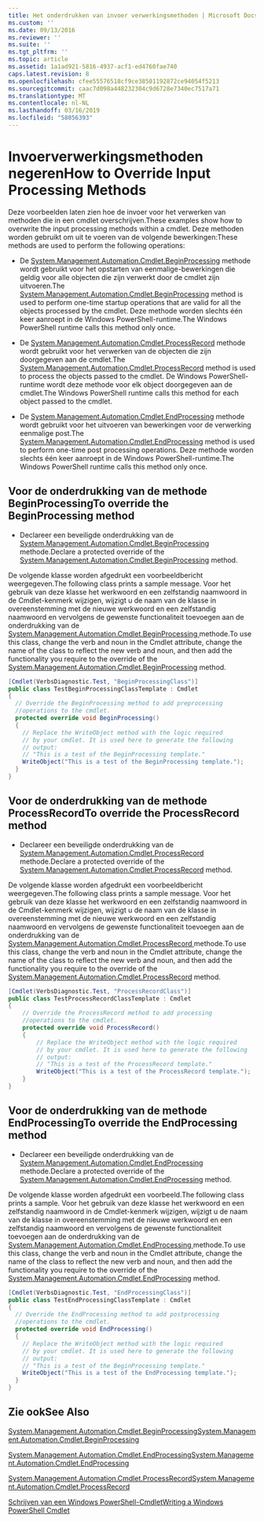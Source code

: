 ```yaml
---
title: Het onderdrukken van invoer verwerkingsmethoden | Microsoft Docs
ms.custom: ''
ms.date: 09/13/2016
ms.reviewer: ''
ms.suite: ''
ms.tgt_pltfrm: ''
ms.topic: article
ms.assetid: 1a1ad921-5816-4937-acf1-ed4760fae740
caps.latest.revision: 8
ms.openlocfilehash: cfee55576518cf9ce38501192872ce94054f5213
ms.sourcegitcommit: caac7d098a448232304c9d6728e7340ec7517a71
ms.translationtype: MT
ms.contentlocale: nl-NL
ms.lasthandoff: 03/16/2019
ms.locfileid: "58056393"
---
```

# <a name="how-to-override-input-processing-methods"></a><span data-ttu-id="c93bc-102">Invoerverwerkingsmethoden negeren</span><span class="sxs-lookup"><span data-stu-id="c93bc-102">How to Override Input Processing Methods</span></span>

<span data-ttu-id="c93bc-103">Deze voorbeelden laten zien hoe de invoer voor het verwerken van methoden die in een cmdlet overschrijven.</span><span class="sxs-lookup"><span data-stu-id="c93bc-103">These examples show how to overwrite the input processing methods within a cmdlet.</span></span> <span data-ttu-id="c93bc-104">Deze methoden worden gebruikt om uit te voeren van de volgende bewerkingen:</span><span class="sxs-lookup"><span data-stu-id="c93bc-104">These methods are used to perform the following operations:</span></span>

- <span data-ttu-id="c93bc-105">De [System.Management.Automation.Cmdlet.BeginProcessing](/dotnet/api/System.Management.Automation.Cmdlet.BeginProcessing) methode wordt gebruikt voor het opstarten van eenmalige-bewerkingen die geldig voor alle objecten die zijn verwerkt door de cmdlet zijn uitvoeren.</span><span class="sxs-lookup"><span data-stu-id="c93bc-105">The [System.Management.Automation.Cmdlet.BeginProcessing](/dotnet/api/System.Management.Automation.Cmdlet.BeginProcessing) method is used to perform one-time startup operations that are valid for all the objects processed by the cmdlet.</span></span> <span data-ttu-id="c93bc-106">Deze methode worden slechts één keer aanroept in de Windows PowerShell-runtime.</span><span class="sxs-lookup"><span data-stu-id="c93bc-106">The Windows PowerShell runtime calls this method only once.</span></span>

- <span data-ttu-id="c93bc-107">De [System.Management.Automation.Cmdlet.ProcessRecord](/dotnet/api/System.Management.Automation.Cmdlet.ProcessRecord) methode wordt gebruikt voor het verwerken van de objecten die zijn doorgegeven aan de cmdlet.</span><span class="sxs-lookup"><span data-stu-id="c93bc-107">The [System.Management.Automation.Cmdlet.ProcessRecord](/dotnet/api/System.Management.Automation.Cmdlet.ProcessRecord) method is used to process the objects passed to the cmdlet.</span></span> <span data-ttu-id="c93bc-108">De Windows PowerShell-runtime wordt deze methode voor elk object doorgegeven aan de cmdlet.</span><span class="sxs-lookup"><span data-stu-id="c93bc-108">The Windows PowerShell runtime calls this method for each object passed to the cmdlet.</span></span>

- <span data-ttu-id="c93bc-109">De [System.Management.Automation.Cmdlet.EndProcessing](/dotnet/api/System.Management.Automation.Cmdlet.EndProcessing) methode wordt gebruikt voor het uitvoeren van bewerkingen voor de verwerking eenmalige post.</span><span class="sxs-lookup"><span data-stu-id="c93bc-109">The [System.Management.Automation.Cmdlet.EndProcessing](/dotnet/api/System.Management.Automation.Cmdlet.EndProcessing) method is used to perform one-time post processing operations.</span></span> <span data-ttu-id="c93bc-110">Deze methode worden slechts één keer aanroept in de Windows PowerShell-runtime.</span><span class="sxs-lookup"><span data-stu-id="c93bc-110">The Windows PowerShell runtime calls this method only once.</span></span>

## <a name="to-override-the-beginprocessing-method"></a><span data-ttu-id="c93bc-111">Voor de onderdrukking van de methode BeginProcessing</span><span class="sxs-lookup"><span data-stu-id="c93bc-111">To override the BeginProcessing method</span></span>

- <span data-ttu-id="c93bc-112">Declareer een beveiligde onderdrukking van de [System.Management.Automation.Cmdlet.BeginProcessing](/dotnet/api/System.Management.Automation.Cmdlet.BeginProcessing) methode.</span><span class="sxs-lookup"><span data-stu-id="c93bc-112">Declare a protected override of the [System.Management.Automation.Cmdlet.BeginProcessing](/dotnet/api/System.Management.Automation.Cmdlet.BeginProcessing) method.</span></span>

<span data-ttu-id="c93bc-113">De volgende klasse worden afgedrukt een voorbeeldbericht weergegeven.</span><span class="sxs-lookup"><span data-stu-id="c93bc-113">The following class prints a sample message.</span></span> <span data-ttu-id="c93bc-114">Voor het gebruik van deze klasse het werkwoord en een zelfstandig naamwoord in de Cmdlet-kenmerk wijzigen, wijzigt u de naam van de klasse in overeenstemming met de nieuwe werkwoord en een zelfstandig naamwoord en vervolgens de gewenste functionaliteit toevoegen aan de onderdrukking van de [System.Management.Automation.Cmdlet.BeginProcessing ](/dotnet/api/System.Management.Automation.Cmdlet.BeginProcessing) methode.</span><span class="sxs-lookup"><span data-stu-id="c93bc-114">To use this class, change the verb and noun in the Cmdlet attribute, change the name of the class to reflect the new verb and noun, and then add the functionality you require to the override of the [System.Management.Automation.Cmdlet.BeginProcessing](/dotnet/api/System.Management.Automation.Cmdlet.BeginProcessing) method.</span></span>

```csharp
[Cmdlet(VerbsDiagnostic.Test, "BeginProcessingClass")]
public class TestBeginProcessingClassTemplate : Cmdlet
{
  // Override the BeginProcessing method to add preprocessing
  //operations to the cmdlet.
  protected override void BeginProcessing()
  {
    // Replace the WriteObject method with the logic required
    // by your cmdlet. It is used here to generate the following
    // output:
    // "This is a test of the BeginProcessing template."
    WriteObject("This is a test of the BeginProcessing template.");
  }
}
```

## <a name="to-override-the-processrecord-method"></a><span data-ttu-id="c93bc-115">Voor de onderdrukking van de methode ProcessRecord</span><span class="sxs-lookup"><span data-stu-id="c93bc-115">To override the ProcessRecord method</span></span>

- <span data-ttu-id="c93bc-116">Declareer een beveiligde onderdrukking van de [System.Management.Automation.Cmdlet.ProcessRecord](/dotnet/api/System.Management.Automation.Cmdlet.ProcessRecord) methode.</span><span class="sxs-lookup"><span data-stu-id="c93bc-116">Declare a protected override of the [System.Management.Automation.Cmdlet.ProcessRecord](/dotnet/api/System.Management.Automation.Cmdlet.ProcessRecord) method.</span></span>

<span data-ttu-id="c93bc-117">De volgende klasse worden afgedrukt een voorbeeldbericht weergegeven.</span><span class="sxs-lookup"><span data-stu-id="c93bc-117">The following class prints a sample message.</span></span> <span data-ttu-id="c93bc-118">Voor het gebruik van deze klasse het werkwoord en een zelfstandig naamwoord in de Cmdlet-kenmerk wijzigen, wijzigt u de naam van de klasse in overeenstemming met de nieuwe werkwoord en een zelfstandig naamwoord en vervolgens de gewenste functionaliteit toevoegen aan de onderdrukking van de [System.Management.Automation.Cmdlet.ProcessRecord ](/dotnet/api/System.Management.Automation.Cmdlet.ProcessRecord) methode.</span><span class="sxs-lookup"><span data-stu-id="c93bc-118">To use this class, change the verb and noun in the Cmdlet attribute, change the name of the class to reflect the new verb and noun, and then add the functionality you require to the override of the [System.Management.Automation.Cmdlet.ProcessRecord](/dotnet/api/System.Management.Automation.Cmdlet.ProcessRecord) method.</span></span>

```csharp
[Cmdlet(VerbsDiagnostic.Test, "ProcessRecordClass")]
public class TestProcessRecordClassTemplate : Cmdlet
{
    // Override the ProcessRecord method to add processing
    //operations to the cmdlet.
    protected override void ProcessRecord()
    {
        // Replace the WriteObject method with the logic required
        // by your cmdlet. It is used here to generate the following
        // output:
        // "This is a test of the ProcessRecord template."
        WriteObject("This is a test of the ProcessRecord template.");
    }
}

```

## <a name="to-override-the-endprocessing-method"></a><span data-ttu-id="c93bc-119">Voor de onderdrukking van de methode EndProcessing</span><span class="sxs-lookup"><span data-stu-id="c93bc-119">To override the EndProcessing method</span></span>

- <span data-ttu-id="c93bc-120">Declareer een beveiligde onderdrukking van de [System.Management.Automation.Cmdlet.EndProcessing](/dotnet/api/System.Management.Automation.Cmdlet.EndProcessing) methode.</span><span class="sxs-lookup"><span data-stu-id="c93bc-120">Declare a protected override of the [System.Management.Automation.Cmdlet.EndProcessing](/dotnet/api/System.Management.Automation.Cmdlet.EndProcessing) method.</span></span>

<span data-ttu-id="c93bc-121">De volgende klasse worden afgedrukt een voorbeeld.</span><span class="sxs-lookup"><span data-stu-id="c93bc-121">The following class prints a sample.</span></span> <span data-ttu-id="c93bc-122">Voor het gebruik van deze klasse het werkwoord en een zelfstandig naamwoord in de Cmdlet-kenmerk wijzigen, wijzigt u de naam van de klasse in overeenstemming met de nieuwe werkwoord en een zelfstandig naamwoord en vervolgens de gewenste functionaliteit toevoegen aan de onderdrukking van de [System.Management.Automation.Cmdlet.EndProcessing ](/dotnet/api/System.Management.Automation.Cmdlet.EndProcessing) methode.</span><span class="sxs-lookup"><span data-stu-id="c93bc-122">To use this class, change the verb and noun in the Cmdlet attribute, change the name of the class to reflect the new verb and noun, and then add the functionality you require to the override of the [System.Management.Automation.Cmdlet.EndProcessing](/dotnet/api/System.Management.Automation.Cmdlet.EndProcessing) method.</span></span>

```csharp
[Cmdlet(VerbsDiagnostic.Test, "EndProcessingClass")]
public class TestEndProcessingClassTemplate : Cmdlet
{
  // Override the EndProcessing method to add postprocessing
  //operations to the cmdlet.
  protected override void EndProcessing()
  {
    // Replace the WriteObject method with the logic required
    // by your cmdlet. It is used here to generate the following
    // output:
    // "This is a test of the BeginProcessing template."
    WriteObject("This is a test of the EndProcessing template.");
  }
}
```

## <a name="see-also"></a><span data-ttu-id="c93bc-123">Zie ook</span><span class="sxs-lookup"><span data-stu-id="c93bc-123">See Also</span></span>

[<span data-ttu-id="c93bc-124">System.Management.Automation.Cmdlet.BeginProcessing</span><span class="sxs-lookup"><span data-stu-id="c93bc-124">System.Management.Automation.Cmdlet.BeginProcessing</span></span>](/dotnet/api/System.Management.Automation.Cmdlet.BeginProcessing)

[<span data-ttu-id="c93bc-125">System.Management.Automation.Cmdlet.EndProcessing</span><span class="sxs-lookup"><span data-stu-id="c93bc-125">System.Management.Automation.Cmdlet.EndProcessing</span></span>](/dotnet/api/System.Management.Automation.Cmdlet.EndProcessing)

[<span data-ttu-id="c93bc-126">System.Management.Automation.Cmdlet.ProcessRecord</span><span class="sxs-lookup"><span data-stu-id="c93bc-126">System.Management.Automation.Cmdlet.ProcessRecord</span></span>](/dotnet/api/System.Management.Automation.Cmdlet.ProcessRecord)

[<span data-ttu-id="c93bc-127">Schrijven van een Windows PowerShell-Cmdlet</span><span class="sxs-lookup"><span data-stu-id="c93bc-127">Writing a Windows PowerShell Cmdlet</span></span>](./writing-a-windows-powershell-cmdlet.md)
